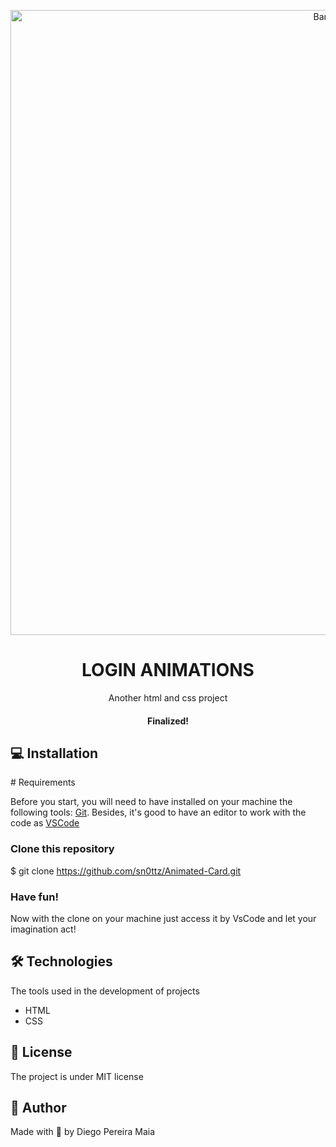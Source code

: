 <p align="center">
  <img alt="Banner" title="Banner" src="https://user-images.githubusercontent.com/118926737/204106563-4b331f3a-ad54-4633-ac75-5210d222a245.png" width="1000px">
</p>
<h1 align="center">LOGIN ANIMATIONS</h1>
<p align="center">Another html and css project</p>

<h4 align="center"> 
      Finalized!  
</h4>

<h2 id="installation"> 💻 Installation </h2>
# Requirements

Before you start, you will need to have installed on your machine the following tools:
[Git](https://git-scm.com/). 
Besides, it's good to have an editor to work with the code as [VSCode](https://code.visualstudio.com/)

### Clone this repository
$ git clone https://github.com/sn0ttz/Animated-Card.git

### Have fun!
Now with the clone on your machine just access it by VsCode and let your imagination act!
<h2 id="technologies"> 🛠️ Technologies </h2> 

<p>The tools used in the development of projects</p>


- HTML
- CSS



<h2 id="license"> 📝 License </h2> 

<p> The project is under MIT license </p>


<h2 id="author"> 🚀  Author </h2>

<p> Made with 💙 by Diego Pereira Maia </p>
